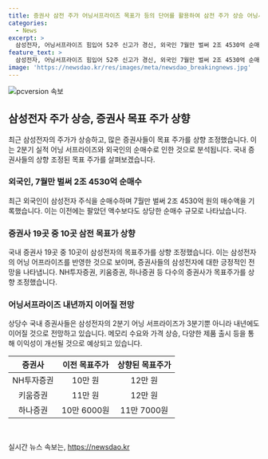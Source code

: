 ```yaml
---
title: 증권사 삼전 주가 어닝서프라이즈 목표가 등의 단어를 활용하여 삼전 주가 상승 어닝서프라이즈에 목표가 상향
categories:
  - News
excerpt: >
  삼성전자, 어닝서프라이즈 힘입어 52주 신고가 경신, 외국인 7월만 벌써 2조 4530억 순매수 - 삼성전자의 주가가 어닝서프라이즈(깜짝 실적) 효과에 힘입어 2분기 동안 잠정 실적을 뛰어넘어 52주 최고가를 경신했습니다. 국내 증권사들은 삼성전자의 실적이 더 좋아질 것으로 기대하며 목표주가를 상향 조정하는 등 긍정적 전망을 제시했습니다. 외국인은 7월에만 2조 4530억 순매수를 기록하며 삼성전자에 대한 투자를 확대했습니다.
feature_text: >
  삼성전자, 어닝서프라이즈 힘입어 52주 신고가 경신, 외국인 7월만 벌써 2조 4530억 순매수 - 삼성전자의 주가가 어닝서프라이즈(깜짝 실적) 효과에 힘입어 2분기 동안 잠정 실적을 뛰어넘어 52주 최고가를 경신했습니다. 국내 증권사들은 삼성전자의 실적이 더 좋아질 것으로 기대하며 목표주가를 상향 조정하는 등 긍정적 전망을 제시했습니다. 외국인은 7월에만 2조 4530억 순매수를 기록하며 삼성전자에 대한 투자를 확대했습니다.
image: 'https://newsdao.kr/res/images/meta/newsdao_breakingnews.jpg'
---
```


<p><img src="https://newsdao.kr/res/images/meta/newsdao_breakingnews.jpg" alt="pcversion 속보" /></p>

<h2 data-ke-size="size26">삼성전자 주가 상승, 증권사 목표 주가 상향</h2>

<p data-ke-size="size16">최근 삼성전자의 주가가 상승하고, 많은 증권사들이 목표 주가를 상향 조정했습니다. 이는 2분기 실적 어닝 서프라이즈와 외국인의 순매수로 인한 것으로 분석됩니다. 국내 증권사들의 상향 조정된 목표 주가를 살펴보겠습니다.</p>

<h3 data-ke-size="size24">외국인, 7월만 벌써 2조 4530억 순매수</h3>

<p data-ke-size="size16">최근 외국인이 삼성전자 주식을 순매수하며 7월만 벌써 2조 4530억 원의 매수액을 기록했습니다. 이는 이전에는 팔았던 액수보다도 상당한 순매수 규모로 나타났습니다.</p>

<h3 data-ke-size="size24">증권사 19곳 중 10곳 삼전 목표가 상향</h3>

<p data-ke-size="size16">국내 증권사 19곳 중 10곳이 삼성전자의 목표주가를 상향 조정했습니다. 이는 삼성전자의 어닝 어프라이즈를 반영한 것으로 보이며, 증권사들의 삼성전자에 대한 긍정적인 전망을 나타냅니다. NH투자증권, 키움증권, 하나증권 등 다수의 증권사가 목표주가를 상향 조정했습니다.</p>

<h3 data-ke-size="size24">어닝서프라이즈 내년까지 이어질 전망</h3>

<p data-ke-size="size16">상당수 국내 증권사들은 삼성전자의 2분기 어닝 서프라이즈가 3분기뿐 아니라 내년에도 이어질 것으로 전망하고 있습니다. 메모리 수요와 가격 상승, 다양한 제품 출시 등을 통해 이익성이 개선될 것으로 예상되고 있습니다.</p>

<table>
  <thead>
    <tr>
      <th style="text-align: center;">증권사</th>
      <th style="text-align: center;">이전 목표주가</th>
      <th style="text-align: center;">상향된 목표주가</th>
    </tr>
  </thead>
  <tbody>
    <tr>
      <td style="text-align: center;">NH투자증권</td>
      <td style="text-align: center;">10만 원</td>
      <td style="text-align: center;">12만 원</td>
    </tr>
    <tr>
      <td style="text-align: center;">키움증권</td>
      <td style="text-align: center;">11만 원</td>
      <td style="text-align: center;">12만 원</td>
    </tr>
    <tr>
      <td style="text-align: center;">하나증권</td>
      <td style="text-align: center;">10만 6000원</td>
      <td style="text-align: center;">11만 7000원</td>
    </tr>
  </tbody>
</table>

<p data-ke-size="size16">&nbsp;</p>
실시간 뉴스 속보는, <a href="https://newsdao.kr" rel="dofollow">https://newsdao.kr</a>


